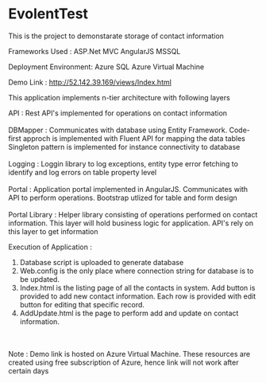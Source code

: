 # EvolentTest

This is the project to demonstarate storage of contact information

Frameworks Used :
ASP.Net MVC
AngularJS
MSSQL

Deployment Environment:
Azure SQL
Azure Virtual Machine

Demo Link : http://52.142.39.169/views/Index.html

This application implements n-tier architecture with following layers

API : Rest API's implemented for operations on contact information 
<br><br>DBMapper : Communicates with database using Entity Framework. Code-first approch is implemented with Fluent API for mapping the data tables
           Singleton pattern is implemented for instance connectivity to database
<br><br>Logging : Loggin library to log exceptions, entity type error fetching to identify and log errors on table property level
<br><br>Portal : Application portal implemented in AngularJS. Communicates with API to perform operations. Bootstrap utlized for table and form design
<br><br>Portal Library : Helper library consisting of operations performed on contact information. This layer will hold business logic for application. API's rely on this layer to get information

Execution of Application :

1. Database script is uploaded to generate database
2. Web.config is the only place where connection string for database is to be updated.
3. Index.html is the listing page of all the contacts in system. Add button is provided to add new contact information. Each row is provided with edit button for editing that specific record.
4. AddUpdate.html is the page to perform add and update on contact information. 

<br><br>Note : Demo link is hosted on Azure Virtual Machine. These resources are created using free subscription of Azure, hence link will not work after certain days



